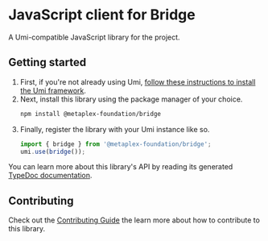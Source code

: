 # JavaScript client for Bridge

A Umi-compatible JavaScript library for the project.

## Getting started

1. First, if you're not already using Umi, [follow these instructions to install the Umi framework](https://github.com/metaplex-foundation/umi/blob/main/docs/installation.md).
2. Next, install this library using the package manager of your choice.
   ```sh
   npm install @metaplex-foundation/bridge
   ```
2. Finally, register the library with your Umi instance like so.
   ```ts
   import { bridge } from '@metaplex-foundation/bridge';
   umi.use(bridge());
   ```

You can learn more about this library's API by reading its generated [TypeDoc documentation](https://bridge-js-docs.vercel.app).

## Contributing

Check out the [Contributing Guide](./CONTRIBUTING.md) the learn more about how to contribute to this library.
